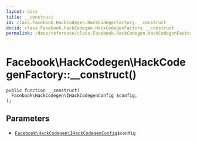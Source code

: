 ```yaml
---
layout: docs
title: __construct
id: class.Facebook.HackCodegen.HackCodegenFactory.__construct
docid: class.Facebook.HackCodegen.HackCodegenFactory.__construct
permalink: /docs/reference/class.Facebook.HackCodegen.HackCodegenFactory.__construct.md
---
```

# Facebook\\HackCodegen\\HackCodegenFactory::__construct()




``` Hack
public function __construct(
  Facebook\HackCodegen\IHackCodegenConfig $config,
);
```




## Parameters




+ [` Facebook\HackCodegen\IHackCodegenConfig `](<interface.Facebook.HackCodegen.IHackCodegenConfig.md>)`` $config ``
